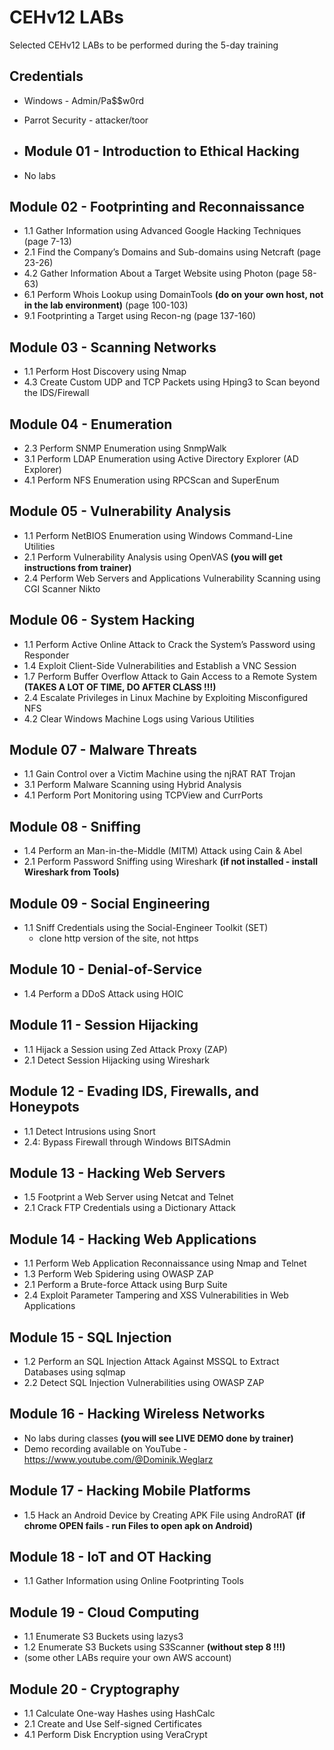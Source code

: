 # CEHv12 LABs
Selected CEHv12 LABs to be performed during the 5-day training

## Credentials
* Windows - Admin/Pa$$w0rd
* Parrot Security - attacker/toor

* ## Module 01 - Introduction to Ethical Hacking
* No labs

## Module 02 - Footprinting and Reconnaissance
* 1.1 Gather Information using Advanced Google Hacking Techniques (page 7-13)
* 2.1 Find the Company’s Domains and Sub-domains using Netcraft (page 23-26)
* 4.2 Gather Information About a Target Website using Photon (page 58-63)
* 6.1 Perform Whois Lookup using DomainTools **(do on your own host, not in the lab environment)** (page 100-103)
* 9.1 Footprinting a Target using Recon-ng (page 137-160)

## Module 03 - Scanning Networks
* 1.1 Perform Host Discovery using Nmap
* 4.3 Create Custom UDP and TCP Packets using Hping3 to Scan beyond the IDS/Firewall 

## Module 04 - Enumeration
* 2.3 Perform SNMP Enumeration using SnmpWalk 
* 3.1 Perform LDAP Enumeration using Active Directory Explorer (AD Explorer)
* 4.1 Perform NFS Enumeration using RPCScan and SuperEnum 

## Module 05 - Vulnerability Analysis
* 1.1 Perform NetBIOS Enumeration using Windows Command-Line Utilities 
* 2.1 Perform Vulnerability Analysis using OpenVAS **(you will get instructions from trainer)** 
* 2.4 Perform Web Servers and Applications Vulnerability Scanning using CGI Scanner Nikto

## Module 06 - System Hacking
* 1.1 Perform Active Online Attack to Crack the System’s Password using Responder 
* 1.4 Exploit Client-Side Vulnerabilities and Establish a VNC Session
* 1.7 Perform Buffer Overflow Attack to Gain Access to a Remote System **(TAKES A LOT OF TIME, DO AFTER CLASS !!!)**
* 2.4 Escalate Privileges in Linux Machine by Exploiting Misconfigured NFS
* 4.2 Clear Windows Machine Logs using Various Utilities  

## Module 07 - Malware Threats
* 1.1 Gain Control over a Victim Machine using the njRAT RAT Trojan
* 3.1 Perform Malware Scanning using Hybrid Analysis 
* 4.1 Perform Port Monitoring using TCPView and CurrPorts

## Module 08 - Sniffing
* 1.4 Perform an Man-in-the-Middle (MITM) Attack using Cain & Abel
* 2.1 Perform Password Sniffing using Wireshark **(if not installed - install Wireshark from Tools)**

## Module 09 - Social Engineering
* 1.1 Sniff Credentials using the Social-Engineer Toolkit (SET)
  * clone http version of the site, not https
  
## Module 10 - Denial-of-Service
* 1.4 Perform a DDoS Attack using HOIC 

## Module 11 - Session Hijacking
* 1.1 Hijack a Session using Zed Attack Proxy (ZAP)
* 2.1 Detect Session Hijacking using Wireshark 

## Module 12 - Evading IDS, Firewalls, and Honeypots
* 1.1 Detect Intrusions using Snort
* 2.4: Bypass Firewall through Windows BITSAdmin

## Module 13 - Hacking Web Servers
* 1.5 Footprint a Web Server using Netcat and Telnet 
* 2.1 Crack FTP Credentials using a Dictionary Attack

## Module 14 - Hacking Web Applications
* 1.1 Perform Web Application Reconnaissance using Nmap and Telnet 
* 1.3 Perform Web Spidering using OWASP ZAP 
* 2.1 Perform a Brute-force Attack using Burp Suite
* 2.4 Exploit Parameter Tampering and XSS Vulnerabilities in Web Applications

## Module 15 - SQL Injection
* 1.2 Perform an SQL Injection Attack Against MSSQL to Extract Databases using sqlmap
* 2.2 Detect SQL Injection Vulnerabilities using OWASP ZAP

## Module 16 - Hacking Wireless Networks
* No labs during classes **(you will see LIVE DEMO done by trainer)**
* Demo recording available on YouTube - https://www.youtube.com/@Dominik.Weglarz

## Module 17 - Hacking Mobile Platforms
* 1.5 Hack an Android Device by Creating APK File using AndroRAT **(if chrome OPEN fails - run Files to open apk on Android)**

## Module 18 - IoT and OT Hacking
* 1.1 Gather Information using Online Footprinting Tools

## Module 19 - Cloud Computing
* 1.1 Enumerate S3 Buckets using lazys3
* 1.2 Enumerate S3 Buckets using S3Scanner  **(without step 8 !!!)**
* (some other LABs require your own AWS account)

## Module 20 - Cryptography
* 1.1 Calculate One-way Hashes using HashCalc
* 2.1 Create and Use Self-signed Certificates
* 4.1 Perform Disk Encryption using VeraCrypt 
